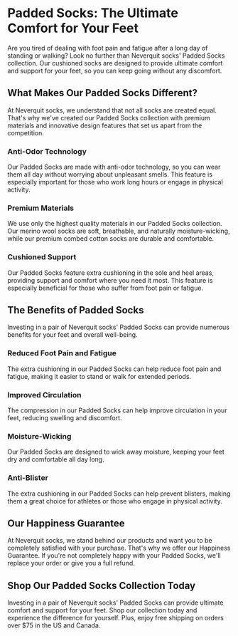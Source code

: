 # Padded Socks: The Ultimate Comfort for Your Feet

Are you tired of dealing with foot pain and fatigue after a long day of standing or walking? Look no further than Neverquit socks' Padded Socks collection. Our cushioned socks are designed to provide ultimate comfort and support for your feet, so you can keep going without any discomfort.

## What Makes Our Padded Socks Different?

At Neverquit socks, we understand that not all socks are created equal. That's why we've created our Padded Socks collection with premium materials and innovative design features that set us apart from the competition.

### Anti-Odor Technology

Our Padded Socks are made with anti-odor technology, so you can wear them all day without worrying about unpleasant smells. This feature is especially important for those who work long hours or engage in physical activity.

### Premium Materials

We use only the highest quality materials in our Padded Socks collection. Our merino wool socks are soft, breathable, and naturally moisture-wicking, while our premium combed cotton socks are durable and comfortable.

### Cushioned Support

Our Padded Socks feature extra cushioning in the sole and heel areas, providing support and comfort where you need it most. This feature is especially beneficial for those who suffer from foot pain or fatigue.

## The Benefits of Padded Socks

Investing in a pair of Neverquit socks' Padded Socks can provide numerous benefits for your feet and overall well-being.

### Reduced Foot Pain and Fatigue

The extra cushioning in our Padded Socks can help reduce foot pain and fatigue, making it easier to stand or walk for extended periods.

### Improved Circulation

The compression in our Padded Socks can help improve circulation in your feet, reducing swelling and discomfort.

### Moisture-Wicking

Our Padded Socks are designed to wick away moisture, keeping your feet dry and comfortable all day long.

### Anti-Blister

The extra cushioning in our Padded Socks can help prevent blisters, making them a great choice for athletes or those who engage in physical activity.

## Our Happiness Guarantee

At Neverquit socks, we stand behind our products and want you to be completely satisfied with your purchase. That's why we offer our Happiness Guarantee. If you're not completely happy with your Padded Socks, we'll replace your order or give you a full refund.

## Shop Our Padded Socks Collection Today

Investing in a pair of Neverquit socks' Padded Socks can provide ultimate comfort and support for your feet. Shop our collection today and experience the difference for yourself. Plus, enjoy free shipping on orders over $75 in the US and Canada.